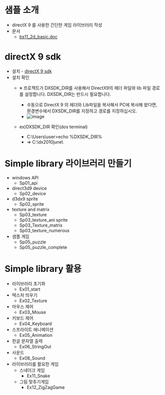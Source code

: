 # 샘플 소개
- directX 9 를 사용한 간단한 게임 라이브러리 작성
- 문서
    - [bs11_2d_basic.doc](https://github.com/3dapi/bs11_2d_basic/raw/master/bs11_2d_basic.doc)

# directX 9 sdk
- 설치 - [directX 9 sdk](https://www.microsoft.com/en-us/download/details.aspx?id=6812)
- 설치 확인
  - ※ 프로젝트가 DXSDK_DIR를 사용해서 DirectX9의 헤더 파일와 lib 파일 경로를 설정합니다. DXSDK_DIR는 반드시 필요합니다.
      - 수동으로 DirectX 9 의 헤더와 Lib파일을 복사해서 PC에 복사해 왔다면, 환경변수에서 DXSDK_DIR를 지정하고 경로를 지정하십시오.
      - ![image](https://github.com/user-attachments/assets/9425d1b2-b29d-49fe-9b3c-4f60b63e85bc)

  - ex)DXSDK_DIR 확인(dos terminal)
    - C:\Users\user>echo %DXSDK_DIR%
    - => C:\dx2010june\


# Simple library 라이브러리 만들기

- windows API
  - Sp01_api
- direct3d9 device
  - Sp02_device
- d3dx9 sprite
  - Sp02_sprite
- texture and matrix
  - Sp03_texture
  - Sp03_texture_ani sprite
  - Sp03_Texture_matrix
  - Sp03_texture_numerous
- 샘플 게임
  - Sp05_puzzle
  - Sp05_puzzle_complete

# Simple library 활용
- 라이브러리 초기화
  - Ex01_start
- 텍스처 띄우기
  - Ex02_Texture
- 마우스 제어
  - Ex03_Mouse
- 키보드 제어
  - Ex04_Keyboard
- 스프라이트 애니메이션
  - Ex05_Animation
- 한글 문자열 출력
  - Ex06_StringOut
- 사운드
  - Ex08_Sound
- 라이브러리를 활요한 게임
  - 스네이크 게임
    - Ex11_Snake
  - 그림 맞추기게임
    - Ex12_ZigZagGame
